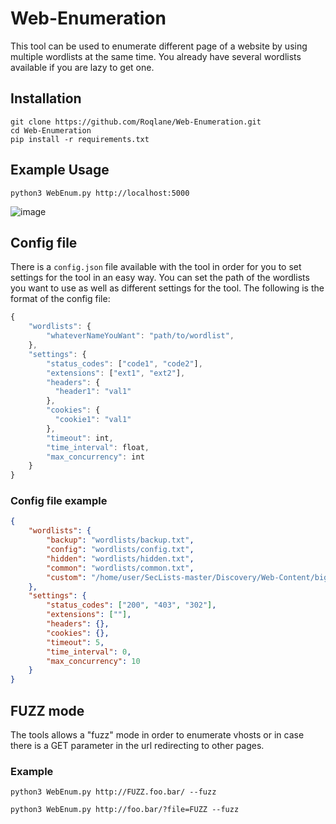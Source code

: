 # Web-Enumeration
[comment]: <brief description>
This tool can be used to enumerate different page of a website by using multiple wordlists at the same time. You already have several wordlists available if you are lazy to get one. 

## Installation

```
git clone https://github.com/Roqlane/Web-Enumeration.git
cd Web-Enumeration
pip install -r requirements.txt
```

## Example Usage

`python3 WebEnum.py http://localhost:5000`

![image](https://github.com/user-attachments/assets/621d2868-54be-435a-9163-6fb77ffd83d5)


## Config file

There is a `config.json` file available with the tool in order for you to set settings for the tool in an easy way. You can set the path of the wordlists you want to use as well as different settings for the tool. The following is the format of the config file:

```js
{
    "wordlists": {
        "whateverNameYouWant": "path/to/wordlist",
    },
    "settings": {
        "status_codes": ["code1", "code2"],
        "extensions": ["ext1", "ext2"],
        "headers": {
          "header1": "val1"
        },
        "cookies": {
          "cookie1": "val1"
        },
        "timeout": int,
        "time_interval": float,
        "max_concurrency": int
    }
}
```

### Config file example

```json
{
    "wordlists": {
        "backup": "wordlists/backup.txt",
        "config": "wordlists/config.txt",
        "hidden": "wordlists/hidden.txt",
        "common": "wordlists/common.txt",
        "custom": "/home/user/SecLists-master/Discovery/Web-Content/big.txt"
    },
    "settings": {
        "status_codes": ["200", "403", "302"],
        "extensions": [""],
        "headers": {},
        "cookies": {},
        "timeout": 5,
        "time_interval": 0,
        "max_concurrency": 10
    }
}
```

## FUZZ mode

The tools allows a "fuzz" mode in order to enumerate vhosts or in case there is a GET parameter in the url redirecting to other pages.

### Example

`python3 WebEnum.py http://FUZZ.foo.bar/ --fuzz`

`python3 WebEnum.py http://foo.bar/?file=FUZZ --fuzz`
